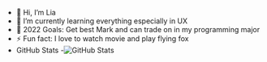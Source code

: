 - 👋 Hi, I’m Lia
- 🌱 I’m currently learning everything especially in UX
- 🥅 2022 Goals: Get best Mark and can trade on in my programming major
- ⚡ Fun fact: I love to watch movie and play flying fox
- GitHub Stats
-![GitHub Stats](https://github-readme-stats.vercel.app/api?username=dhiyaaamalia00&theme=radical)
